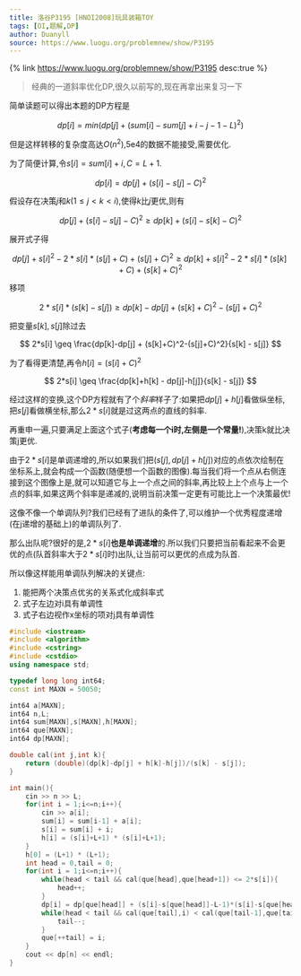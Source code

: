 ```yaml
---
title: 洛谷P3195 [HNOI2008]玩具装箱TOY
tags: [OI,题解,DP]
author: Duanyll
source: https://www.luogu.org/problemnew/show/P3195
---
```


{% link https://www.luogu.org/problemnew/show/P3195 desc:true %}

> 经典的一道斜率优化DP,很久以前写的,现在再拿出来复习一下

简单读题可以得出本题的DP方程是

$$
dp[i] = min(dp[j]+(sum[i]-sum[j] + i - j - 1 - L)^2)
$$

但是这样转移的复杂度高达$O(n^2)$,5e4的数据不能接受,需要优化.

为了简便计算,令$s[i]=sum[i]+i,C=L+1$.

$$
dp[i] = dp[j] + (s[i]-s[j]-C)^2
$$

假设存在决策$j$和$k$($1\leq j < k < i$),使得$k$比$j$更优,则有

$$
dp[j] + (s[i]-s[j]-C)^2 \geq dp[k] + (s[i]-s[k]-C)^2
$$

展开式子得

$$
dp[j] + s[i]^2 - 2*s[i]*(s[j] + C) + (s[j] + C)^2 \geq dp[k] + s[i]^2 - 2*s[i]*(s[k] + C) + (s[k] + C)^2
$$

移项

$$
2*s[i]*(s[k] - s[j]) \geq dp[k]-dp[j] + (s[k]+C)^2-(s[j]+C)^2
$$

把变量$s[k],s[j]$除过去

$$
2*s[i] \geq \frac{dp[k]-dp[j] + (s[k]+C)^2-(s[j]+C)^2}{s[k] - s[j]}
$$

为了看得更清楚,再令$h[i]=(s[i]+C)^2$

$$
2*s[i] \geq \frac{dp[k]+h[k] - dp[j]-h[j]}{s[k] - s[j]}
$$

经过这样的变换,这个DP方程就有了个*斜率*样子了:如果把$dp[j]+h[j]$看做纵坐标,把$s[j]$看做横坐标,那么$2*s[i]$就是过这两点的直线的斜率.

再重申一遍,只要满足上面这个式子(**考虑每一个i时,左侧是一个常量!**),决策k就比决策j更优.

由于$2*s[i]$是单调递增的,所以如果我们把$(s[j],dp[j]+h[j])$对应的点依次绘制在坐标系上,就会构成一个函数(随便想一个函数的图像).每当我们将一个点从右侧连接到这个图像上是,就可以知道它与上一个点之间的斜率,再比较上上个点与上一个点的斜率,如果这两个斜率是递减的,说明当前决策一定更有可能比上一个决策最优!

这像不像一个单调队列?我们已经有了进队的条件了,可以维护一个优秀程度递增(在j递增的基础上)的单调队列了.

那么出队呢?很好的是,$2*s[i]$**也是单调递增**的.所以我们只要把当前看起来不会更优的点(队首斜率大于$2*s[i]$时)出队,让当前可以更优的点成为队首.

所以像这样能用单调队列解决的关键点:

1. 能把两个决策点优劣的关系式化成斜率式
2. 式子左边对i具有单调性
3. 式子右边视作x坐标的项对j具有单调性

```cpp
#include <iostream>
#include <algorithm>
#include <cstring>
#include <cstdio>
using namespace std;

typedef long long int64;
const int MAXN = 50050;

int64 a[MAXN];
int64 n,L;
int64 sum[MAXN],s[MAXN],h[MAXN];
int64 que[MAXN];
int64 dp[MAXN];

double cal(int j,int k){
    return (double)(dp[k]-dp[j] + h[k]-h[j])/(s[k] - s[j]);
}

int main(){
    cin >> n >> L;
    for(int i = 1;i<=n;i++){
        cin >> a[i];
        sum[i] = sum[i-1] + a[i];
        s[i] = sum[i] + i;
        h[i] = (s[i]+L+1) * (s[i]+L+1);
    }
    h[0] = (L+1) * (L+1);
    int head = 0,tail = 0;
    for(int i = 1;i<=n;i++){
        while(head < tail && cal(que[head],que[head+1]) <= 2*s[i]){
            head++;
        }
        dp[i] = dp[que[head]] + (s[i]-s[que[head]]-L-1)*(s[i]-s[que[head]]-L-1);
        while(head < tail && cal(que[tail],i) < cal(que[tail-1],que[tail])){
            tail--;
        }
        que[++tail] = i;
    }
    cout << dp[n] << endl;
}
```